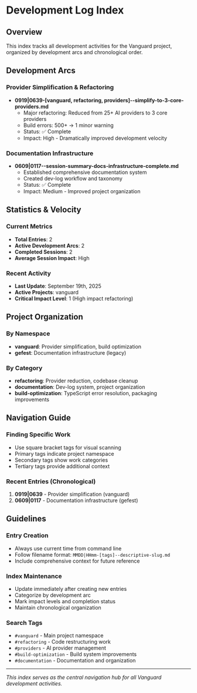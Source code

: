 # Development Log Index

## Overview
This index tracks all development activities for the Vanguard project, organized by development arcs and chronological order.

## Development Arcs

### Provider Simplification & Refactoring
- **0919|0639-[vanguard, refactoring, providers]--simplify-to-3-core-providers.md**
  - Major refactoring: Reduced from 25+ AI providers to 3 core providers
  - Build errors: 500+ → 1 minor warning
  - Status: ✅ Complete
  - Impact: High - Dramatically improved development velocity

### Documentation Infrastructure
- **0609|0117--session-summary-docs-infrastructure-complete.md**
  - Established comprehensive documentation system
  - Created dev-log workflow and taxonomy
  - Status: ✅ Complete
  - Impact: Medium - Improved project organization

## Statistics & Velocity

### Current Metrics
- **Total Entries**: 2
- **Active Development Arcs**: 2
- **Completed Sessions**: 2
- **Average Session Impact**: High

### Recent Activity
- **Last Update**: September 19th, 2025
- **Active Projects**: vanguard
- **Critical Impact Level**: 1 (High impact refactoring)

## Project Organization

### By Namespace
- **vanguard**: Provider simplification, build optimization
- **gefest**: Documentation infrastructure (legacy)

### By Category
- **refactoring**: Provider reduction, codebase cleanup
- **documentation**: Dev-log system, project organization
- **build-optimization**: TypeScript error resolution, packaging improvements

## Navigation Guide

### Finding Specific Work
- Use square bracket tags for visual scanning
- Primary tags indicate project namespace
- Secondary tags show work categories
- Tertiary tags provide additional context

### Recent Entries (Chronological)
1. **0919|0639** - Provider simplification (vanguard)
2. **0609|0117** - Documentation infrastructure (gefest)

## Guidelines

### Entry Creation
- Always use current time from command line
- Follow filename format: `MMDD|HHmm-[tags]--descriptive-slug.md`
- Include comprehensive context for future reference

### Index Maintenance
- Update immediately after creating new entries
- Categorize by development arc
- Mark impact levels and completion status
- Maintain chronological organization

### Search Tags
- `#vanguard` - Main project namespace
- `#refactoring` - Code restructuring work
- `#providers` - AI provider management
- `#build-optimization` - Build system improvements
- `#documentation` - Documentation and organization

---
*This index serves as the central navigation hub for all Vanguard development activities.*
